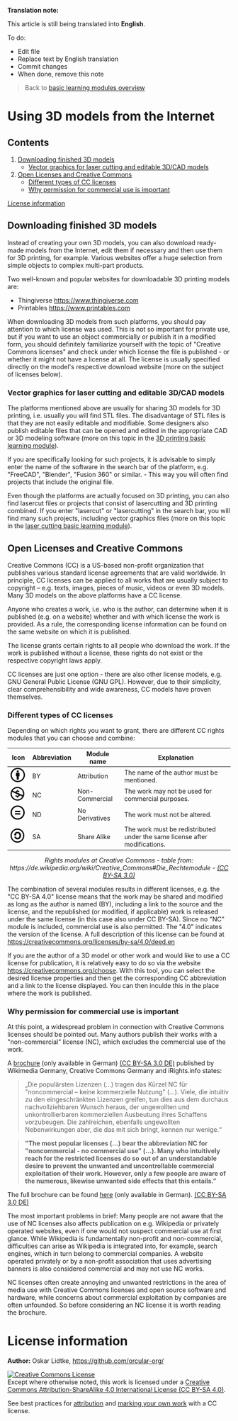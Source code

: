 **Translation note:**

This article is still being translated into **English**.

To do:
- Edit file
- Replace text by English translation
- Commit changes
- When done, remove this note

> Back to [basic learning modules overview](../../translations/EN_Readme.md)

# Using 3D models from the Internet

## Contents

1. [Downloading finished 3D models](#downloading-finished-3d-models)
   - [Vector graphics for laser cutting and editable 3D/CAD models](#vector-graphics-for-laser-cutting-and-editable-3dcad-models)
2. [Open Licenses and Creative Commons](#open-licenses-and-creative-commons)
   - [Different types of CC licenses](#different-types-of-cc-licenses)
   - [Why permission for commercial use is important](#why-permission-for-commercial-use-is-important)

[License information](#license-information)

## Downloading finished 3D models

Instead of creating your own 3D models, you can also download ready-made models from the Internet, edit them if necessary and then use them for 3D printing, for example. Various websites offer a huge selection from simple objects to complex multi-part products.

Two well-known and popular websites for downloadable 3D printing models are:
- Thingiverse https://www.thingiverse.com
- Printables https://www.printables.com

When downloading 3D models from such platforms, you should pay attention to which license was used. This is not so important for private use, but if you want to use an object commercially or publish it in a modified form, you should definitely familiarize yourself with the topic of "Creative Commons licenses" and check under which license the file is published - or whether it might not have a license at all. The license is usually specified directly on the model's respective download website (more on the subject of licenses below).

### Vector graphics for laser cutting and editable 3D/CAD models

The platforms mentioned above are usually for sharing 3D models for 3D printing, i.e. usually you will find STL files. The disadvantage of STL files is that they are not easily editable and modifiable. Some designers also publish editable files that can be opened and edited in the appropriate CAD or 3D modeling software (more on this topic in the [3D printing basic learning module](../2_1_3D_printing/EN_3D_printing.md)).

If you are specifically looking for such projects, it is advisable to simply enter the name of the software in the search bar of the platform, e.g. "FreeCAD", "Blender", "Fusion 360" or similar. - This way you will often find projects that include the original file.

Even though the platforms are actually focused on 3D printing, you can also find lasercut files or projects that consist of lasercutting and 3D printing combined. If you enter "lasercut" or "lasercutting" in the search bar, you will find many such projects, including vector graphics files (more on this topic in the [laser cutting basic learning module](../2_2_Laser_cutting/EN_Laser_cutting.md)).

## Open Licenses and Creative Commons

Creative Commons (CC) is a US-based non-profit organization that publishes various standard license agreements that are valid worldwide. In principle, CC licenses can be applied to all works that are usually subject to copyright – e.g. texts, images, pieces of music, videos or even 3D models. Many 3D models on the above platforms have a CC license.

Anyone who creates a work, i.e. who is the author, can determine when it is published (e.g. on a website) whether and with which license the work is provided. As a rule, the corresponding license information can be found on the same website on which it is published.

The license grants certain rights to all people who download the work. If the work is published without a license, these rights do not exist or the respective copyright laws apply.

CC licenses are just one option - there are also other license models, e.g. GNU General Public License (GNU GPL). However, due to their simplicity, clear comprehensibility and wide awareness, CC models have proven themselves.

### Different types of CC licenses

Depending on which rights you want to grant, there are different CC rights modules that you can choose and combine:

| Icon | Abbreviation | Module name | Explanation |
| - | - | - | - | 
| ![grafik](images/1_BY.png) | BY | Attribution | The name of the author must be mentioned. |
| ![grafik](images/2_NC.png) | NC | Non-Commercial | The work may not be used for commercial purposes. |
| ![grafik](images/3_ND.png) | ND | No Derivatives | The work must not be altered. |
| ![grafik](images/4_SA.png) | SA | Share Alike | The work must be redistributed under the same license after modifications. |

<p align="center"> <i> Rights modules at Creative Commons - table from: https://de.wikipedia.org/wiki/Creative_Commons#Die_Rechtemodule - <a href="https://creativecommons.org/licenses/by-sa/3.0/">(CC BY-SA 3.0)</a> </i> </p>


The combination of several modules results in different licenses, e.g. the "CC BY-SA 4.0" license means that the work may be shared and modified as long as the author is named (BY), including a link to the source and the license, and the republished (or modified, if applicable) work is released under the same license (in this case also under CC BY-SA). Since no "NC" module is included, commercial use is also permitted. The "4.0" indicates the version of the license. A full description of this license can be found at https://creativecommons.org/licenses/by-sa/4.0/deed.en

If you are the author of a 3D model or other work and would like to use a CC license for publication, it is relatively easy to do so via the website https://creativecommons.org/choose.
With this tool, you can select the desired license properties and then get the corresponding CC abbreviation and a link to the license displayed. You can then inculde this in the place where the work is published.

### Why permission for commercial use is important

At this point, a widespread problem in connection with Creative Commons licenses should be pointed out. Many authors publish their works with a "non-commercial" license (NC), which excludes the commercial use of the work.

A [brochure](https://upload.wikimedia.org/wikipedia/commons/5/51/Freies_Wissen_dank_Creative-Commons-Lizenzen_Folgen%2C_Risiken_und_Nebenwirkungen_der_Bedingung_nicht-kommerziell_%E2%80%93_NC.pdf) (only available in German) [(CC BY-SA 3.0 DE)](https://creativecommons.org/licenses/by-sa/3.0/de/) published by Wikimedia Germany, Creative Commons Germany and iRights.info states:

> „Die populärsten Lizenzen (...) tragen das Kürzel NC für "noncommercial – keine kommerzielle Nutzung" (...). Viele, die intuitiv zu den eingeschränkten Lizenzen greifen, tun dies aus dem durchaus nachvollziehbaren Wunsch heraus, der ungewollten und unkontrollierbaren kommerziellen Ausbeutung ihres Schaffens vorzubeugen. Die zahlreichen, ebenfalls ungewollten Nebenwirkungen aber, die das mit sich bringt, kennen nur wenige.“

> **"The most popular licenses (...) bear the abbreviation NC for "noncommercial - no commercial use" (...). Many who intuitively reach for the restricted licenses do so out of an understandable desire to prevent the unwanted and uncontrollable commercial exploitation of their work. However, only a few people are aware of the numerous, likewise unwanted side effects that this entails.”**

The full brochure can be found [here](https://upload.wikimedia.org/wikipedia/commons/5/51/Freies_Wissen_dank_Creative-Commons-Lizenzen_Folgen%2C_Risiken_und_Nebenwirkungen_der_Bedingung_nicht-kommerziell_%E2%80%93_NC.pdf) (only available in German). [(CC BY-SA 3.0 DE)](https://creativecommons.org/licenses/by-sa/3.0/de/)

The most important problems in brief: Many people are not aware that the use of NC licenses also affects publication on e.g. Wikipedia or privately operated websites, even if one would not suspect commercial use at first glance. While Wikipedia is fundamentally non-profit and non-commercial, difficulties can arise as Wikipedia is integrated into, for example, search engines, which in turn belong to commercial companies. A website operated privately or by a non-profit association that uses advertising banners is also considered commercial and may not use NC works.

NC licenses often create annoying and unwanted restrictions in the area of media use with Creative Commons licenses and open source software and hardware, while concerns about commercial exploitation by companies are often unfounded. So before considering an NC license it is worth reading the brochure.

# License information

**Author:** Oskar Lidtke, https://github.com/orcular-org/

<a rel="license" href="http://creativecommons.org/licenses/by-sa/4.0/"><img alt="Creative Commons License" style="border-width:0" src="https://i.creativecommons.org/l/by-sa/4.0/88x31.png" /></a><br />Except where otherwise noted, this work is licensed under a <a rel="license" href="http://creativecommons.org/licenses/by-sa/4.0/">Creative Commons Attribution-ShareAlike 4.0 International License (CC BY-SA 4.0)</a>.

See best practices for [attribution](https://wiki.creativecommons.org/wiki/Best_practices_for_attribution) and [marking your own work](https://wiki.creativecommons.org/wiki/Marking_your_work_with_a_CC_license) with a CC license.
